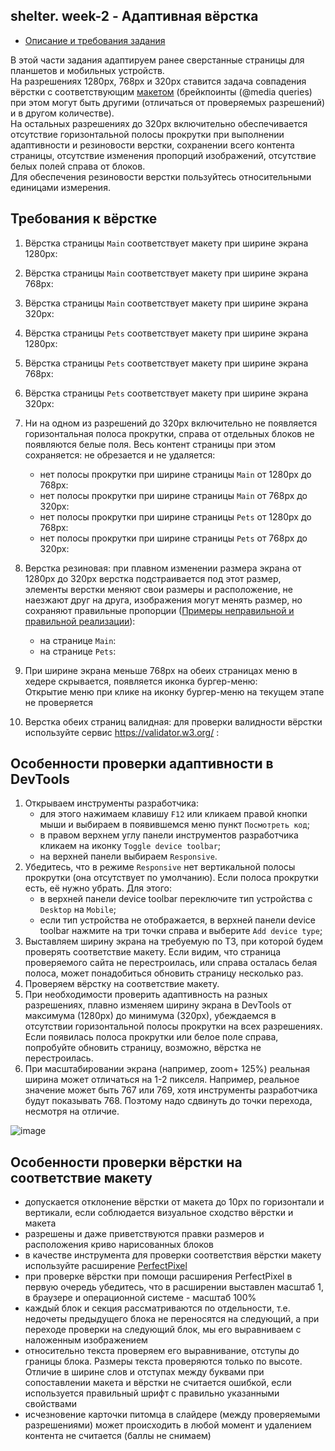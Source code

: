## shelter. week-2 - Адаптивная вёрстка

- [Описание и требования задания](https://github.com/schoolteacherMP/lecture_X_Shelter/blob/main/README.md)  

В этой части задания адаптируем ранее сверстанные страницы для планшетов и мобильных устройств.  
На разрешениях 1280px, 768рх и 320px ставится задача совпадения вёрстки с соответствующим [макетом](https://www.figma.com/file/5PnBieZU29fNiDb8EWAJQ9/shelter-(Copy)?node-id=94-43&t=RuKEijE8qVOitF5K-0) (брейкпоинты (@media queries) при этом могут быть другими (отличаться от проверяемых разрешений) и в другом количестве).  
На остальных разрешениях до 320рх включительно обеспечивается отсутствие горизонтальной полосы прокрутки при выполнении адаптивности и резиновости верстки, сохранении всего контента страницы, отсутствие изменения пропорций изображений, отсутствие белых полей справа от блоков.  
Для обеспечения резиновости верстки пользуйтесь относительными единицами измерения.  

## Требования к вёрстке
1. Вёрстка страницы `Main` соответствует макету при ширине экрана 1280px:  
  
2. Вёрстка страницы `Main` соответствует макету при ширине экрана 768px:   
  
3. Вёрстка страницы `Main` соответствует макету при ширине экрана 320px:   
  
4. Вёрстка страницы `Pets` соответствует макету при ширине экрана 1280px:   
  
5. Вёрстка страницы `Pets` соответствует макету при ширине экрана 768px:   
 
6. Вёрстка страницы `Pets` соответствует макету при ширине экрана 320px:   
  
7. Ни на одном из разрешений до 320px включительно не появляется горизонтальная полоса прокрутки, справа от отдельных блоков не появляются белые поля. Весь контент страницы при этом сохраняется: не обрезается и не удаляется:   
   - нет полосы прокрутки при ширине страницы `Main` от 1280рх до 768рх:   
   - нет полосы прокрутки при ширине страницы `Main` от 768рх до 320рх:   
   - нет полосы прокрутки при ширине страницы `Pets` от 1280рх до 768рх:   
   - нет полосы прокрутки при ширине страницы `Pets` от 768рх до 320рх:   
8. Верстка резиновая: при плавном изменении размера экрана от 1280px до 320px верстка подстраивается под этот размер, элементы верстки меняют свои размеры и расположение, не наезжают друг на друга, изображения могут менять размер, но сохраняют правильные пропорции ([Примеры неправильной и правильной реализации](https://youtu.be/dRNc0l4s8sE)):   
   - на странице `Main`:   
   - на странице `Pets`:   
9. При ширине экрана меньше 768px на обеих страницах меню в хедере скрывается, появляется иконка бургер-меню:    
Открытие меню при клике на иконку бургер-меню на текущем этапе не проверяется  
10. Верстка обеих страниц валидная: для проверки валидности вёрстки используйте сервис https://validator.w3.org/ :   

## Особенности проверки адаптивности в DevTools
1. Открываем инструменты разработчика:
   - для этого нажимаем клавишу `F12` или кликаем правой кнопки мыши и выбираем в появившемся меню пункт `Посмотреть код`;
   - в правом верхнем углу панели инструментов разработчика кликаем на иконку `Toggle device toolbar`;
   - на верхней панели выбираем `Responsive`.
2. Убедитесь, что в режиме `Responsive` нет вертикальной полосы прокрутки (она отсутствует по умолчанию). Если полоса прокрутки есть, её нужно убрать. Для этого:
   - в верхней панели device toolbar переключите тип устройства с `Desktop` на `Mobile`; 
   - если тип устройства не отображается, в верхней панели device toolbar нажмите на три точки справа и выберите `Add device type`; 
2. Выставляем ширину экрана на требуемую по ТЗ, при которой будем проверять соответствие макету. Если видим, что страница проверяемого сайта не перестроилась, или справа осталась белая полоса, может понадобиться обновить страницу несколько раз.
3. Проверяем вёрстку на соответствие макету.
4. При необходимости проверить адаптивность на разных разрешениях, плавно изменяем ширину экрана в DevTools от максимума (1280рх) до минимума (320рх), убеждаемся в отсутствии горизонтальной полосы прокрутки на всех разрешениях. Если появилась полоса прокрутки или белое поле справа, попробуйте обновить страницу, возможно, вёрстка не перестроилась.
5. При масштабировании экрана (например, zoom+ 125%) реальная ширина может отличаться на 1-2 пикселя. Например, реальное значение может быть 767 или 769, хотя инструменты разработчика будут показывать 768. Поэтому надо сдвинуть до точки перехода, несмотря на отличие.    
  
![image](https://user-images.githubusercontent.com/73646765/223966120-845e2526-c54c-4611-8173-db5f9a2c3faa.png)


## Особенности проверки вёрстки на соответствие макету
- допускается отклонение вёрстки от макета до 10px по горизонтали и вертикали, если соблюдается визуальное сходство вёрстки и макета
- разрешены и даже приветствуются правки размеров и расположения криво нарисованных блоков
- в качестве инструмента для проверки соответствия вёрстки макету используйте расширение [PerfectPixel](https://chrome.google.com/webstore/detail/perfectpixel-by-welldonec/dkaagdgjmgdmbnecmcefdhjekcoceebi?hl=ru)
- при проверке вёрстки при помощи расширения PerfectPixel в первую очередь убедитесь, что в расширении выставлен масштаб 1, в браузере и операционной системе - масштаб 100%
- каждый блок и секция рассматриваются по отдельности, т.е. недочеты предыдущего блока не переносятся на следующий, а при переходе проверки на следующий блок, мы его выравниваем с наложенным изображением
- относительно текста проверяем его выравнивание, отступы до границы блока. Размеры текста проверяются только по высоте. Отличие в ширине слов и отступах между буквами при сопоставлении макета и вёрстки не считается ошибкой, если используется правильный шрифт с правильно указанными свойствами
- исчезновение карточки питомца в слайдере (между проверяемыми разрешениями) может происходить в любой момент и удалением контента не считается (баллы не снимаем)
